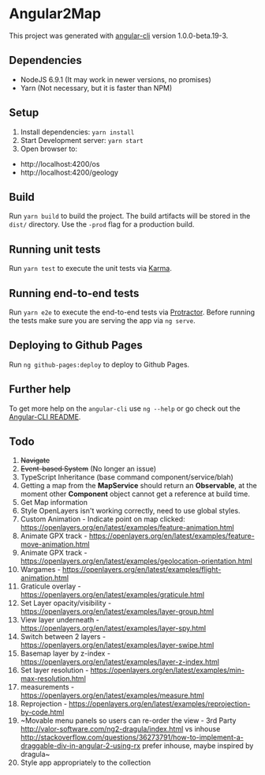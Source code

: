 # Angular2Map

This project was generated with [angular-cli](https://github.com/angular/angular-cli) version 1.0.0-beta.19-3.

## Dependencies

* NodeJS 6.9.1 (It may work in newer versions, no promises)
* Yarn (Not necessary, but it is faster than NPM)

## Setup

1. Install dependencies: `yarn install`
1. Start Development server: `yarn start`
1. Open browser to:

* http://localhost:4200/os
* http://localhost:4200/geology

## Build

Run `yarn build` to build the project. The build artifacts will be stored in the `dist/` directory. Use the `-prod` flag for a production build.

## Running unit tests

Run `yarn test` to execute the unit tests via [Karma](https://karma-runner.github.io).

## Running end-to-end tests

Run `yarn e2e` to execute the end-to-end tests via [Protractor](http://www.protractortest.org/).
Before running the tests make sure you are serving the app via `ng serve`.

## Deploying to Github Pages

Run `ng github-pages:deploy` to deploy to Github Pages.

## Further help

To get more help on the `angular-cli` use `ng --help` or go check out the [Angular-CLI README](https://github.com/angular/angular-cli/blob/master/README.md).

## Todo

1. ~~Navigate~~
1. ~~Event-based System~~ (No longer an issue)
1. TypeScript Inheritance (base command component/service/blah)
1. Getting a map from the **MapService** should return an **Observable**, at the moment other **Component** object cannot get a reference at build time.
1. Get Map information
1. Style OpenLayers isn't working correctly, need to use global styles.
1. Custom Animation - Indicate point on map clicked: https://openlayers.org/en/latest/examples/feature-animation.html
1. Animate GPX track - https://openlayers.org/en/latest/examples/feature-move-animation.html
1. Animate GPX track - https://openlayers.org/en/latest/examples/geolocation-orientation.html
1. Wargames - https://openlayers.org/en/latest/examples/flight-animation.html
1. Graticule overlay - https://openlayers.org/en/latest/examples/graticule.html
1. Set Layer opacity/visibility - https://openlayers.org/en/latest/examples/layer-group.html
1. View layer underneath - https://openlayers.org/en/latest/examples/layer-spy.html
1. Switch between 2 layers - https://openlayers.org/en/latest/examples/layer-swipe.html
1. Basemap layer by z-index - https://openlayers.org/en/latest/examples/layer-z-index.html
1. Set layer resolution - https://openlayers.org/en/latest/examples/min-max-resolution.html
1. measurements - https://openlayers.org/en/latest/examples/measure.html
1. Reprojection - https://openlayers.org/en/latest/examples/reprojection-by-code.html
1. ~Movable menu panels so users can re-order the view - 3rd Party http://valor-software.com/ng2-dragula/index.html vs inhouse http://stackoverflow.com/questions/36273791/how-to-implement-a-draggable-div-in-angular-2-using-rx prefer inhouse, maybe inspired by dragula~
1. Style app appropriately to the collection
